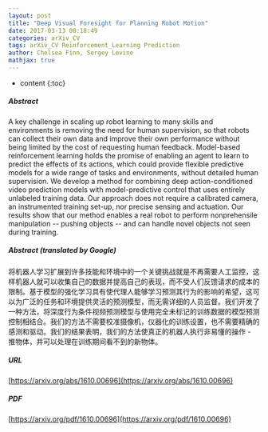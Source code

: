 ```yaml
---
layout: post
title: "Deep Visual Foresight for Planning Robot Motion"
date: 2017-03-13 00:18:49
categories: arXiv_CV
tags: arXiv_CV Reinforcement_Learning Prediction
author: Chelsea Finn, Sergey Levine
mathjax: true
---
```


* content
{:toc}

##### Abstract
A key challenge in scaling up robot learning to many skills and environments is removing the need for human supervision, so that robots can collect their own data and improve their own performance without being limited by the cost of requesting human feedback. Model-based reinforcement learning holds the promise of enabling an agent to learn to predict the effects of its actions, which could provide flexible predictive models for a wide range of tasks and environments, without detailed human supervision. We develop a method for combining deep action-conditioned video prediction models with model-predictive control that uses entirely unlabeled training data. Our approach does not require a calibrated camera, an instrumented training set-up, nor precise sensing and actuation. Our results show that our method enables a real robot to perform nonprehensile manipulation -- pushing objects -- and can handle novel objects not seen during training.

##### Abstract (translated by Google)
将机器人学习扩展到许多技能和环境中的一个关键挑战就是不再需要人工监控，这样机器人就可以收集自己的数据并提高自己的表现，而不受人们反馈请求的成本的限制。基于模型的强化学习具有使代理人能够学习预测其行为的影响的希望，这可以为广泛的任务和环境提供灵活的预测模型，而无需详细的人员监督。我们开发了一种方法，将深度行为条件视频预测模型与使用完全未标记的训练数据的模型预测控制相结合。我们的方法不需要校准摄像机，仪器化的训练设置，也不需要精确的感测和驱动。我们的结果表明，我们的方法使真正的机器人执行非易懂的操作 - 推物体，并可以处理在训练期间看不到的新物体。

##### URL
[https://arxiv.org/abs/1610.00696](https://arxiv.org/abs/1610.00696)

##### PDF
[https://arxiv.org/pdf/1610.00696](https://arxiv.org/pdf/1610.00696)

